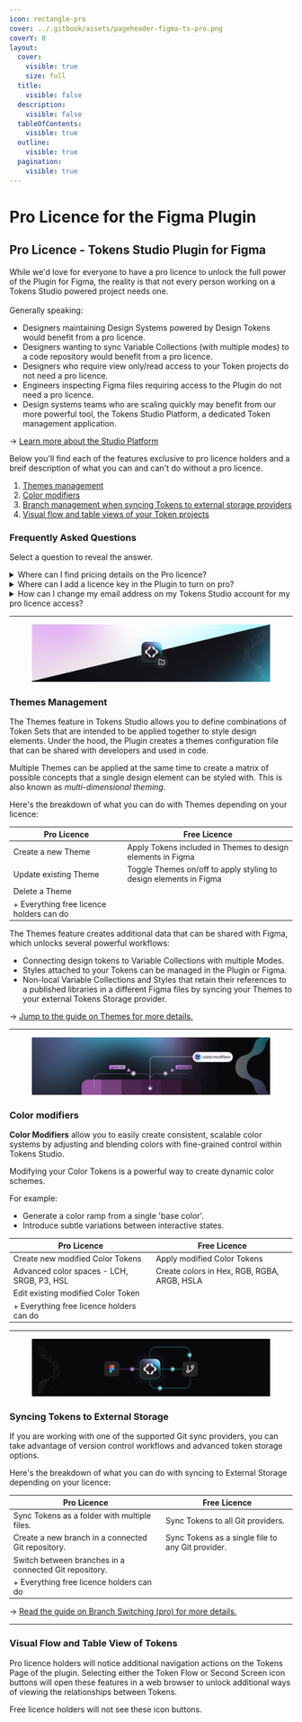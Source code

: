 ```yaml
---
icon: rectangle-pro
cover: ../.gitbook/assets/pageheader-figma-ts-pro.png
coverY: 0
layout:
  cover:
    visible: true
    size: full
  title:
    visible: false
  description:
    visible: false
  tableOfContents:
    visible: true
  outline:
    visible: true
  pagination:
    visible: true
---
```


# Pro Licence for the Figma Plugin

## Pro Licence - Tokens Studio Plugin for Figma

While we'd love for everyone to have a pro licence to unlock the full power of the Plugin for Figma, the reality is that not every person working on a Tokens Studio powered project needs one. \
\
Generally speaking:

* Designers maintaining Design Systems powered by Design Tokens would benefit from a pro licence.&#x20;
* Designers wanting to sync Variable Collections (with multiple modes) to a code repository would benefit from a pro licence.
* Designers who require view only/read access to your Token projects do not need a pro licence.&#x20;
* Engineers inspecting Figma files requiring access to the Plugin do not need a pro licence.&#x20;
* Design systems teams who are scaling quickly may benefit from our more powerful tool, the Tokens Studio Platform, a dedicated Token management application.&#x20;

→ [Learn more about the Studio Platform ](https://tokens.studio/studio)



Below you'll find each of the features exclusive to pro licence holders and a breif description of what you can and can't do without a pro licence.&#x20;

1. [Themes management](pro-licence.md#themes-management)
2. [Color modifiers](pro-licence.md#color-modifiers)
3. [Branch management when syncing Tokens to external storage providers](pro-licence.md#syncing-tokens-to-external-storage)
4. [Visual flow and table views of your Token projects](pro-licence.md#visual-flow-and-table-view-of-tokens)



### Frequently Asked Questions

Select a question to reveal the answer.

<details>

<summary>Where can I find pricing details on the Pro licence?</summary>

The pricing page has the most up to date details based on your geographic region.

[https://tokens.studio/pricing](https://tokens.studio/pricing)

</details>

<details>

<summary>Where can I add a licence key in the Plugin to turn on pro?</summary>

The Settings page of the plugin is where you can enter your licence key.&#x20;

[#id-1.-license-key](../manage-settings/plugin.md#id-1.-license-key "mention")

</details>

<details>

<summary>How can I change my email address on my Tokens Studio account for my pro licence access?</summary>

You can change the e-mail of your Tokens Studio account at [account.tokens.studio](https://account.tokens.studio/)\
Once logged in, you can choose 'Edit billing' in the left panel. \
You can update the billing information, including the e-mail.\
\
**Note:** this e-mail is **not** linked to the actual access to the Pro features in the plugin, but only for the account page and billing related communication.&#x20;

</details>

***

<figure><img src="../.gitbook/assets/pageHeader-themes-tsOnly.png" alt=""><figcaption></figcaption></figure>

### Themes Management

The Themes feature in Tokens Studio allows you to define combinations of Token Sets that are intended to be applied together to style design elements. Under the hood, the Plugin creates a themes configuration file that can be shared with developers and used in code.&#x20;

Multiple Themes can be applied at the same time to create a matrix of possible concepts that a single design element can be styled with. This is also known as _multi-dimensional theming_.&#x20;



Here's the breakdown of what you can do with Themes depending on your licence:

| Pro Licence                              | Free Licence                                                      |
| ---------------------------------------- | ----------------------------------------------------------------- |
| Create a new Theme                       | Apply Tokens included in Themes to design elements in Figma       |
| Update existing Theme                    | Toggle Themes on/off to apply styling to design elements in Figma |
| Delete a Theme                           |                                                                   |
| + Everything free licence holders can do |                                                                   |



The Themes feature creates additional data that can be shared with Figma, which unlocks several powerful workflows:&#x20;

* Connecting design tokens to Variable Collections with multiple Modes.&#x20;
* Styles attached to your Tokens can be managed in the Plugin or Figma.
* Non-local Variable Collections and Styles that retain their references to a published libraries in a different Figma files by syncing your Themes to your external Tokens Storage provider.&#x20;

→ [Jump to the guide on Themes for more details.](../manage-themes/themes-overview.md)

***

<figure><img src="../.gitbook/assets/pageHeader-token-type-color-modified.png" alt=""><figcaption></figcaption></figure>

### Color modifiers

**Color Modifiers** allow you to easily create consistent, scalable color systems by adjusting and blending colors with fine-grained control within Tokens Studio.&#x20;

Modifying your Color Tokens is a powerful way to create dynamic color schemes.&#x20;

For example:

* Generate a color ramp from a single 'base color'.
* Introduce subtle variations between interactive states.

| Pro Licence                                | Free Licence                                |
| ------------------------------------------ | ------------------------------------------- |
| Create new modified Color Tokens           | Apply modified Color Tokens                 |
| Advanced color spaces - LCH, SRGB, P3, HSL | Create colors in Hex, RGB, RGBA, ARGB, HSLA |
| Edit existing modified Color Token         |                                             |
| + Everything free licence holders can do   |                                             |



***

<figure><img src="../.gitbook/assets/BRANCH-page-header-sync-provider.png" alt=""><figcaption></figcaption></figure>

### Syncing Tokens to External Storage

If you are working with one of the supported Git sync providers, you can take advantage of version control workflows and advanced token storage options.&#x20;

Here's the breakdown of what you can do with syncing to External Storage depending on your licence:

| Pro Licence                                            | Free Licence                                      |
| ------------------------------------------------------ | ------------------------------------------------- |
| Sync Tokens as a folder with multiple files.           | Sync Tokens to all Git providers.                 |
| Create a new branch in a connected Git repository.     | Sync Tokens as a single file to any Git provider. |
| Switch between branches in a connected Git repository. |                                                   |
| + Everything free licence holders can do               |                                                   |

→ [Read the guide on Branch Switching (pro) for more details.](../token-storage/remote-branch-switch.md)

***

### Visual Flow and Table View of Tokens&#x20;

Pro licence holders will notice additional navigation actions on the Tokens Page of the plugin. Selecting either the Token Flow or Second Screen icon buttons will open these features in a web browser to unlock additional ways of viewing the relationships between Tokens.&#x20;

Free licence holders will not see these icon buttons.&#x20;

&#x20;
